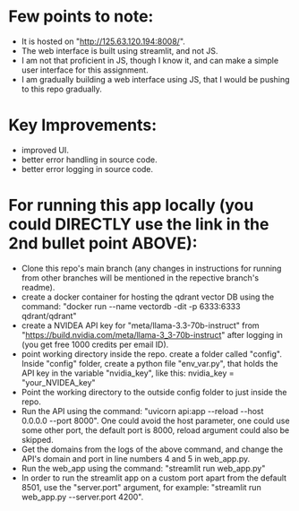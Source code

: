 # Few points to note:

- It is hosted on "http://125.63.120.194:8008/".
- The web interface is built using streamlit, and not JS.
- I am not that proficient in JS, though I know it, and can make a simple user interface for this assignment.
- I am gradually building a web interface using JS, that I would be pushing to this repo gradually.

 # Key Improvements:

- improved UI.
- better error handling in source code.
- better error logging in source code.

# For running this app locally (you could DIRECTLY use the link in the 2nd bullet point ABOVE):

- Clone this repo's main branch (any changes in instructions for running from other branches will be mentioned in the repective branch's readme).
- create a docker container for hosting the qdrant vector DB using the command: "docker run --name vectordb -dit -p 6333:6333 qdrant/qdrant"
- create a NVIDEA API key for "meta/llama-3.3-70b-instruct" from "https://build.nvidia.com/meta/llama-3_3-70b-instruct" after logging in (you get free 1000 credits per email ID).
- point working directory inside the repo. create a folder called "config". Inside "config" folder, create a python file "env_var.py", that holds the API key in the variable "nvidia_key", like this:
nvidia_key = "your_NVIDEA_key"
- Point the working directory to the outside config folder to just inside the repo.
- Run the API using the command: "uvicorn api:app --reload --host 0.0.0.0 --port 8000". One could avoid the host parameter, one could use some other port, the default port is 8000, reload argument could also be skipped.
- Get the domains from the logs of the above command, and change the API's domain and port in line numbers 4 and 5 in web_app.py.
- Run the web_app using the command: "streamlit run web_app.py"
- In order to run the streamlit app on a custom port apart from the default 8501, use the "server.port" argument, for example: "streamlit run web_app.py --server.port 4200".
